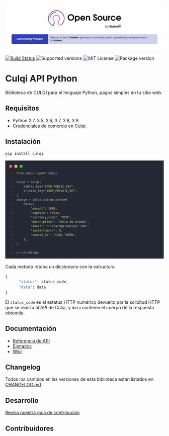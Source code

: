 ![Community project](./resources/softbutterfly-open-source-community-project.png)

[![Build Status](https://travis-ci.org/culqi/culqi-python.svg?branch=master)](https://travis-ci.org/culqi/culqi-python)
![Supported versions](https://img.shields.io/pypi/pyversions/Culqi)
![MIT License](https://img.shields.io/pypi/l/culqi)
![Package version](https://img.shields.io/pypi/v/culqi)

# Culqi API Python

Biblioteca de CULQI para el lenguaje Python, pagos simples en tu sitio web.

## Requisitos

- Python 2.7, 3.5, 3.6, 3.7, 3.8, 3.9
- Credenciales de comercio en [Culqi](https://culqi.com).

## Instalación

```bash
pip install culqi
```

![Sample](resources/carbon.png)

Cada metodo retona un diccionario con la estructura

```python
{
      "status": status_code,
      "data": data
}
```

El `status_code` es el estatus HTTP numérico devuelto por la solicitud HTTP que se
realiza al API de Culqi, y `data` contiene el cuerpo de la respuesta obtenida.

## Documentación

- [Referencia de API](https://www.culqi.com/api/)
- [Ejemplos](https://github.com/culqi/culqi-python/wiki)
- [Wiki](https://github.com/culqi/culqi-python/wiki)

## Changelog

Todos los cambios en las versiones de esta biblioteca están listados en
[CHANGELOG.md](CHANGELOG.md).

## Desarrollo

[Revisa nuestra guia de contribución](CONTRIBUTING.md)

## Contribuidores
